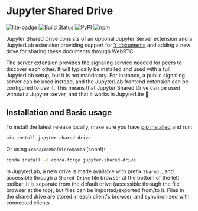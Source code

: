 # Jupyter Shared Drive

[![lite-badge](https://jupyterlite.rtfd.io/en/latest/_static/badge.svg)](https://davidbrochart.github.io/jupyter-shared-drive)
[![Build Status](https://github.com/davidbrochart/jupyter-shared-drive/actions/workflows/test.yml/badge.svg?query=branch%3Amain++)](https://github.com/davidbrochart/jupyter-shared-drive/actions?query=branch%3Amain++)
[![PyPI](https://img.shields.io/pypi/v/jupyter-shared-drive)](https://pypi.org/project/jupyter-shared-drive)
[![npm](https://img.shields.io/npm/v/@jupyter/shared-drive-extension)](https://www.npmjs.com/package/@jupyter/shared-drive-extension)

Jupyter Shared Drive consists of an optional Jupyter Server extension and a JupyterLab extension providing support for [Y documents](https://github.com/jupyter-server/jupyter_ydoc) and adding a new drive for sharing these documents through WebRTC.

The server extension provides the signaling service needed for peers to discover each other. It will typically be installed and used with a full JupyterLab setup, but it is not mandatory. For instance, a public signaling server can be used instead, and the JupyterLab frontend extension can be configured to use it. This means that Jupyter Shared Drive can be used without a Jupyter server, and that it works in JupyterLite 🚀

## Installation and Basic usage

To install the latest release locally, make sure you have
[pip installed](https://pip.readthedocs.io/en/stable/installing/) and run:

```bash
pip install jupyter-shared-drive
```

Or using ``conda``/``mamba``/``micromamba`` (soon!):

```bash
conda install -c conda-forge jupyter-shared-drive
```

In JupyterLab, a new drive is made available with prefix `Shared:`, and accessible through a `Shared Drive` file browser at the bottom of the left toolbar. It is separate from the default drive (accessible through the file browser at the top), but files can be imported/exported from/to it. Files in the shared drive are stored in each client's browser, and synchronized with connected clients.
